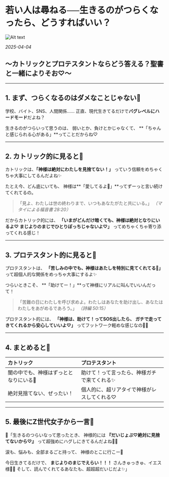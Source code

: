# 若い人は尋ねる──生きるのがつらくなったら、どうすればいい？

![Alt text](/static/images/blog/asmrchurch_jesus_christ_transparent_body_ultra_realistic_photo__efb3fa92-397a-4b7e-a4a9-f00e8e7a6e9b.png)

*2025-04-04*

## 〜カトリックとプロテスタントならどう答える？聖書と一緒によりそお♡〜

---

## 1. まず、つらくなるのはダメなことじゃない🥺

学校、バイト、SNS、人間関係……
正直、現代生きてるだけで**バグレベルにハードモード**だよね？

生きるのがつらいって思うのは、
弱いとか、負けとかじゃなくて、
**「ちゃんと感じられる心がある」**ってことだからね♡

---

## 2. カトリック的に見ると🐇

カトリックは、**「神様は絶対にわたしを見捨てない！」**
っていう信頼をめちゃくちゃ大事にしてるんだよね✨

たとえ今、どん底にいても、
神様は**「愛してるよ🥺」**ってずーっと言い続けてくれてるの。

> 「見よ、わたしは世の終わりまで、いつもあなたがたと共にいる。」
> *（マタイによる福音書 28:20）*

だからカトリック的には、
**「いまがどんだけ暗くても、神様は絶対となりにいるよ♡
まじよりのまじでひとりぼっちじゃないよ♡」**
ってめちゃくちゃ寄り添ってくれる感じ！

---

## 3. プロテスタント的に見ると🐇

プロテスタントは、
**「苦しみの中でも、神様はあたしを特別に見てくれてる🌈」**
って超個人的な関係をめっちゃ大事にするよ✨

つらいときこそ、
**「助けてー！」**って神様にリアルに叫んでいいんだって！

> 「苦難の日にわたしを呼び求めよ。わたしはあなたを助け出し、あなたはわたしをあがめるであろう。」
> *（詩編 50:15）*

プロテスタント的には、
**「神様は、助けて！ってSOS出したら、
ガチで走ってきてくれるから安心していいよ♡」**
ってフットワーク軽めな感じなの🐇✨

---

## 4. まとめると📝

| カトリック | プロテスタント |
|:-----------|:---------------|
| 闇の中でも、神様はずっととなりにいる🥲 | 助けて！って言ったら、神様ガチで来てくれる✨ |
| 絶対見捨てない、ぜったい！ | 個人的に、超リアタイで神様がレスしてくれる♡ |

---

## 5. 最後にZ世代女子から一言💬

💖「生きるのつらいなって思ったとき、
神様的には
**『だいじょぶ♡絶対に見捨てないから♡』**
って超強めにハグしにきてるんだよね🥺✨

涙も、悩みも、全部まるごと持って、
神様のとこに行こー🌈

今日生きてるだけで、
**まじよりのまじでえらい！！！**
さんきゅっきゅ、イエス様🐇💖
そして、読んでくれてるあなたも、超超超だいじだよ✨」

